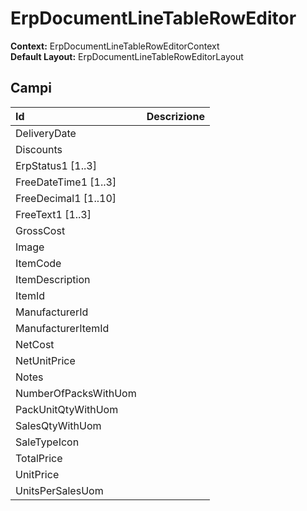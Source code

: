 # ErpDocumentLineTableRowEditor

**Context:** ErpDocumentLineTableRowEditorContext  
**Default Layout:** ErpDocumentLineTableRowEditorLayout

## Campi

| Id | Descrizione |
| :--- | :--- |
| DeliveryDate |  |
| Discounts |  |
| ErpStatus1 \[1..3\] |  |
| FreeDateTime1 \[1..3\] |  |
| FreeDecimal1 \[1..10\] |  |
| FreeText1 \[1..3\] |  |
| GrossCost |  |
| Image |  |
| ItemCode |  |
| ItemDescription |  |
| ItemId |  |
| ManufacturerId |  |
| ManufacturerItemId |  |
| NetCost |  |
| NetUnitPrice |  |
| Notes |  |
| NumberOfPacksWithUom |  |
| PackUnitQtyWithUom |  |
| SalesQtyWithUom |  |
| SaleTypeIcon |  |
| TotalPrice |  |
| UnitPrice |  |
| UnitsPerSalesUom |  |

